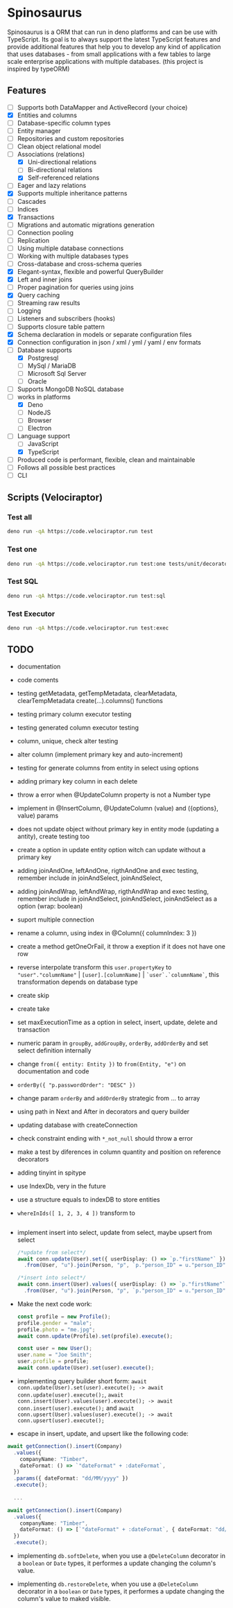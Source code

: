 # Spinosaurus

Spinosaurus is a ORM that can run in deno platforms and can be use with TypeScript. Its goal is to always support the
latest TypeScript features and provide additional features that help you to develop any kind of application that uses
databases - from small applications with a few tables to large scale enterprise applications with multiple databases.
(this project is inspired by typeORM)

## Features

- [ ] Supports both DataMapper and ActiveRecord (your choice)
- [x] Entities and columns
- [ ] Database-specific column types
- [ ] Entity manager
- [ ] Repositories and custom repositories
- [ ] Clean object relational model
- [ ] Associations (relations)
  - [x] Uni-directional relations
  - [ ] Bi-directional relations
  - [x] Self-referenced relations
- [ ] Eager and lazy relations
- [x] Supports multiple inheritance patterns
- [ ] Cascades
- [ ] Indices
- [x] Transactions
- [ ] Migrations and automatic migrations generation
- [ ] Connection pooling
- [ ] Replication
- [ ] Using multiple database connections
- [ ] Working with multiple databases types
- [ ] Cross-database and cross-schema queries
- [x] Elegant-syntax, flexible and powerful QueryBuilder
- [x] Left and inner joins
- [ ] Proper pagination for queries using joins
- [x] Query caching
- [ ] Streaming raw results
- [ ] Logging
- [ ] Listeners and subscribers (hooks)
- [ ] Supports closure table pattern
- [x] Schema declaration in models or separate configuration files
- [x] Connection configuration in json / xml / yml / yaml / env formats
- [ ] Database supports
  - [x] Postgresql
  - [ ] MySql / MariaDB
  - [ ] Microsoft Sql Server
  - [ ] Oracle
- [ ] Supports MongoDB NoSQL database
- [ ] works in platforms
  - [x] Deno
  - [ ] NodeJS
  - [ ] Browser
  - [ ] Electron
- [ ] Language support
  - [ ] JavaScript
  - [x] TypeScript
- [ ] Produced code is performant, flexible, clean and maintainable
- [ ] Follows all possible best practices
- [ ] CLI

## Scripts (Velociraptor)

### Test all

```bash
deno run -qA https://code.velociraptor.run test
```

### Test one

```bash
deno run -qA https://code.velociraptor.run test:one tests/unit/decorator_column_executor_test.ts
```

### Test SQL

```bash
deno run -qA https://code.velociraptor.run test:sql
```

### Test Executor

```bash
deno run -qA https://code.velociraptor.run test:exec
```

## TODO

- documentation
- code coments
- testing getMetadata, getTempMetadata, clearMetadata, clearTempMetadata create(...).columns() functions
- testing primary column executor testing
- testing generated column executor testing
- column, unique, check alter testing
- alter column (implement primary key and auto-increment)
- testing for generate columns from entity in select using options
- adding primary key column in each delete
- throw a error when @UpdateColumn property is not a Number type
- implement in @InsertColumn, @UpdateColumn (value) and ({options}, value) params
- does not update object without primary key in entity mode (updating a antity), create testing too
- create a option in update entity option witch can update without a primary key
- adding joinAndOne, leftAndOne, rigthAndOne and exec testing, remember include in joinAndSelect, joinAndSelect,
- adding joinAndWrap, leftAndWrap, rigthAndWrap and exec testing, remember include in joinAndSelect, joinAndSelect,
  joinAndSelect as a option (wrap: boolean)
- suport multiple connection
- rename a column, using index in @Column({ columnIndex: 3 })
- create a method getOneOrFail, it throw a exeption if it does not have one row
- reverse interpolate transform this `user.propertyKey` to `"user"."columnName"` | `[user].[columnName]` |
  `` `user`.`columnName` ``, this transformation depends on database type
- create skip
- create take
- set maxExecutionTime as a option in select, insert, update, delete and transaction
- numeric param in `groupBy`, `addGroupBy`, `orderBy`, `addOrderBy` and set select definition internally
- change `from({ entity: Entity })` to `from(Entity, "e")` on documentation and code
- `orderBy({ "p.passwordOrder": "DESC" })`
- change param `orderBy` and `addOrderBy` strategic from ... to array
- using path in Next and After in decorators and query builder
- updating database with createConnection
- check constraint ending with `*_not_null` should throw a error
- make a test by diferences in column quantity and position on reference decorators
- adding tinyint in spitype
- use IndexDb, very in the future
- use a structure equals to indexDB to store entities
- `whereInIds([ 1, 2, 3, 4 ])` transform to
  ```
  ```
- implement insert into select, update from select, maybe upsert from select
  ```typescript
  /*update from select*/
  await conn.update(User).set({ userDisplay: () => `p."firstName"` })
    .from(User, "u").join(Person, "p", `p."person_ID" = u."person_ID"`);

  /*insert into select*/
  await conn.insert(User).values({ userDisplay: () => `p."firstName"` })
    .from(User, "u").join(Person, "p", `p."person_ID" = u."person_ID"`);
  ```

- Make the next code work:

  ```typescript
  const profile = new Profile();
  profile.gender = "male";
  profile.photo = "me.jpg";
  await conn.update(Profile).set(profile).execute();

  const user = new User();
  user.name = "Joe Smith";
  user.profile = profile;
  await conn.update(User).set(user).execute();
  ```
- implementing query builder short form:
  `await conn.update(User).set(user).execute(); -> await conn.update(user).execute();`,
  `await conn.insert(User).values(user).execute(); -> await conn.insert(user).execute();` and
  `await conn.upsert(User).values(user).execute(); -> await conn.upsert(user).execute();`

- escape in insert, update, and upsert like the following code:

```typescript
await getConnection().insert(Company)
  .values({
    companyName: "Timber",
    dateFormat: () => `"dateFormat" + :dateFormat`,
  })
  .params({ dateFormat: "dd/MM/yyyy" })
  .execute();
  
  ...

await getConnection().insert(Company)
  .values({
    companyName: "Timber",
    dateFormat: () => [`"dateFormat" + :dateFormat`, { dateFormat: "dd/MM/yyyy" }],
  })
  .execute();
```

- implementing `db.softDelete`, when you use a `@DeleteColumn` decorator in a `boolean` or `Date` types, it performes a
  update changing the column's value.

- implementing `db.restoreDelete`, when you use a `@DeleteColumn` decorator in a `boolean` or `Date` types, it performes
  a update changing the column's value to maked visible.
